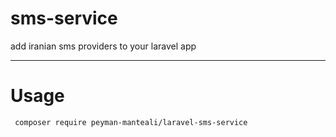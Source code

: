 # sms-service
add iranian sms providers to your laravel app
****
# Usage
```
 composer require peyman-manteali/laravel-sms-service
